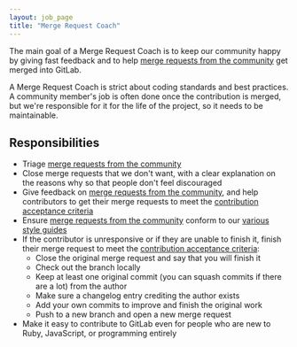 ```yaml
---
layout: job_page
title: "Merge Request Coach"
---
```


The main goal of a Merge Request Coach is to keep our community happy by giving
fast feedback and to help [merge requests from the community] get merged into
GitLab.

A Merge Request Coach is strict about coding standards and best practices. A
community member's job is often done once the contribution is merged, but we're
responsible for it for the life of the project, so it needs to be maintainable.

## Responsibilities

* Triage [merge requests from the community]
* Close merge requests that we don't want, with a clear explanation on the
  reasons why so that people don't feel discouraged
* Give feedback on [merge requests from the community], and help contributors
  to get their merge requests to meet the [contribution acceptance criteria]
* Ensure [merge requests from the community] conform to our [various style guides]
* If the contributor is unresponsive or if they are unable to finish it, finish
  their merge request to meet the [contribution acceptance criteria]:
  * Close the original merge request and say that you will finish it
  * Check out the branch locally
  * Keep at least one original commit (you can squash commits if there are a lot)
    from the author
  * Make sure a changelog entry crediting the author exists
  * Add your own commits to improve and finish the original work
  * Push to a new branch and open a new merge request
* Make it easy to contribute to GitLab even for people who are new to Ruby,
  JavaScript, or programming entirely

[merge requests from the community]: https://gitlab.com/gitlab-org/gitlab-ce/merge_requests?label_name%5B%5D=Community+Contribution
[contribution acceptance criteria]: https://gitlab.com/gitlab-org/gitlab-ce/blob/master/CONTRIBUTING.md#contribution-acceptance-criteria
[various style guides]: https://gitlab.com/gitlab-org/gitlab-ce/blob/master/CONTRIBUTING.md#style-guides

